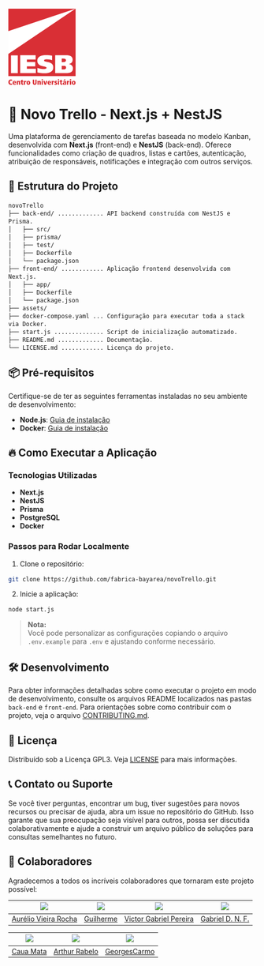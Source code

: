 ![Centro Universitário IESB](assets/logoIesb.png)

# 🚀 Novo Trello - Next.js + NestJS

Uma plataforma de gerenciamento de tarefas baseada no modelo Kanban, desenvolvida com **Next.js** (front-end) e **NestJS** (back-end). Oferece funcionalidades como criação de quadros, listas e cartões, autenticação, atribuição de responsáveis, notificações e integração com outros serviços.

## 📂 Estrutura do Projeto

```plaintext
novoTrello
├── back-end/ ............. API backend construída com NestJS e Prisma.
│   ├── src/
│   ├── prisma/
│   ├── test/
│   ├── Dockerfile
│   └── package.json
├── front-end/ ............ Aplicação frontend desenvolvida com Next.js.
│   ├── app/
│   ├── Dockerfile
│   └── package.json
├── assets/
├── docker-compose.yaml ... Configuração para executar toda a stack via Docker.
├── start.js .............. Script de inicialização automatizado.
├── README.md ............. Documentação.
└── LICENSE.md ............ Licença do projeto.
```

## 📦 Pré-requisitos

Certifique-se de ter as seguintes ferramentas instaladas no seu ambiente de desenvolvimento:

- **Node.js**: [Guia de instalação](https://nodejs.org/)
- **Docker**: [Guia de instalação](https://docs.docker.com/desktop/install/linux-install/)

## 🔥 Como Executar a Aplicação

### Tecnologias Utilizadas

- **Next.js**
- **NestJS**
- **Prisma**
- **PostgreSQL**
- **Docker**

### Passos para Rodar Localmente

1. Clone o repositório:

  ```bash
  git clone https://github.com/fabrica-bayarea/novoTrello.git
  ```

2. Inicie a aplicação:

  ```bash
  node start.js
  ```

> **Nota:**  
> Você pode personalizar as configurações copiando o arquivo `.env.example` para `.env` e ajustando conforme necessário.

## 🛠️ Desenvolvimento

Para obter informações detalhadas sobre como executar o projeto em modo de desenvolvimento, consulte os arquivos README localizados nas pastas `back-end` e `front-end`. Para orientações sobre como contribuir com o projeto, veja o arquivo [CONTRIBUTING.md](CONTRIBUTING.md).

## 📝 Licença

Distribuído sob a Licença GPL3. Veja [LICENSE](LICENSE.md) para mais informações.

## 📞 Contato ou Suporte

Se você tiver perguntas, encontrar um bug, tiver sugestões para novos recursos ou precisar de ajuda, abra um issue no repositório do GitHub. Isso garante que sua preocupação seja visível para outros, possa ser discutida colaborativamente e ajude a construir um arquivo público de soluções para consultas semelhantes no futuro.

## 👥 Colaboradores
Agradecemos a todos os incríveis colaboradores que tornaram este projeto possível:

|<img src="https://github.com/aureliovieirarocha.png" width="100">|<img src="https://github.com/ApenasGui.png" width="100">|<img src="https://github.com/vgabriel-pereira.png" width="100">|<img src="https://github.com/gabrieldnf.png" width="100">|
|:-:|:-:|:-:|:-:|
|[Aurélio Vieira Rocha](https://github.com/aureliovieirarocha)|[Guilherme](https://github.com/ApenasGui)|[Victor Gabriel Pereira](https://github.com/vgabriel-pereira)|[Gabriel D. N. F.](https://github.com/gabrieldnf)|

|<img src="https://github.com/CauaMata14.png" width="100">|<img src="https://github.com/ArthurRabel.png" width="100">|<img src="https://github.com/GeorgesCarmo.png" width="100">|
|:-:|:-:|:-:|
|[Caua Mata](https://github.com/CauaMata14)|[Arthur Rabelo](https://github.com/ArthurRabel)|[GeorgesCarmo](https://github.com/GeorgesCarmo)|
